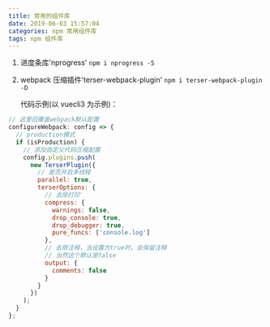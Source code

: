 ```yaml
---
title: 常用的组件库
date: 2019-06-03 15:57:04
categories: npm 常用组件库
tags: npm 组件库
---
```


1. 进度条库'nprogress' `npm i nprogress -S`

2. webpack 压缩插件'terser-webpack-plugin' `npm i terser-webpack-plugin -D`

   代码示例(以 vuecli3 为示例)：

```js
// 这里回覆盖webpack默认配置
configureWebpack: config => {
  // production模式
  if (isProduction) {
    // 添加自定义代码压缩配置
    config.plugins.push(
      new TerserPlugin({
        // 是否开启多线程
        parallel: true,
        terserOptions: {
          // 去除打印
          compress: {
            warnings: false,
            drop_console: true,
            drop_debugger: true,
            pure_funcs: ['console.log']
          },
          // 去除注释，当设置为true时，会保留注释
          // 当然这个默认是false
          output: {
            comments: false
          }
        }
      })
    );
  }
};
```
<!-- more -->
